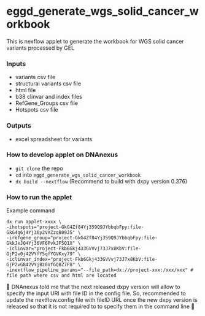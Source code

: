 # eggd_generate_wgs_solid_cancer_workbook
This is nexflow applet to generate the workbook for WGS solid cancer variants processed by GEL

### Inputs
- variants csv file
- structural variants csv file
- html file
- b38 clinvar and index files
- RefGene_Groups csv file
- Hotspots csv file

### Outputs
- excel spreadsheet for variants

### How to develop applet on DNAnexus
- `git clone` the repo
- `cd` into `eggd_generate_wgs_solid_cancer_workbook`
- `dx build --nextflow` (Recommend to build with dxpy version 0.376)

### How to run the applet
Example command
```
dx run applet-xxxx \
-ihotspots="project-GkG4Zf84Yj359Q9JYbbqbFpy:file-GkG4q6j4Yj36y2VXZzqB09J5" \
-irefgene_group="project-GkG4Zf84Yj359Q9JYbbqbFpy:file-GkkJxJQ4Yj36VF6PvkJF5Q1X" \
-iclinvar="project-Fkb6Gkj433GVVvj73J7x8KbV:file-GjP2v0j42VYfY5qfYGVKxy79" \
-iclinvar_index="project-Fkb6Gkj433GVVvj73J7x8KbV:file-GjP2vG842VYjBz0VfGQBZ7F8" \
-inextflow_pipeline_params="--file_path=dx://project-xxx:/xxx/xxx" # file path where csv and html are located
```

:triangular_flag_on_post: DNAnexus told me that the next released dxpy version will allow to specify the input URI with file ID in the config file. So, recommended to update the nextflow.config file with fileID URL once the new dxpy version is released so that it is not required to to specify them in the command line :triangular_flag_on_post:
